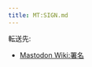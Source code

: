 ```yaml
---
title: MT:SIGN.md
---
```

<div>

転送先:

-   [Mastodon Wiki:署名](/Mastodon_Wiki:%E7%BD%B2%E5%90%8D "Mastodon Wiki:署名 (存在しないページ)")

</div>

<div>

</div>
